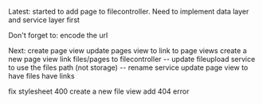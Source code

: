 Latest: started to add page to filecontroller. Need to implement data layer and service layer first

Don't forget to:
encode the url

Next:
create page view
update pages view to link to page views
create a new page view
link files/pages to filecontroller
-- update fileupload service to use the files path (not storage)
-- rename service
update page view to have files have links

fix stylesheet 400
create a new file view
add 404 error